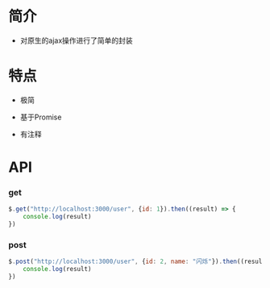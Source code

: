 #  简介

- 对原生的ajax操作进行了简单的封装

# 特点

- 极简

- 基于Promise

- 有注释

# API

### get

```js
$.get("http://localhost:3000/user", {id: 1}).then((result) => {
	console.log(result)
})
```
### post

```js
$.post("http://localhost:3000/user", {id: 2, name: "闪烁"}).then((result)={
	console.log(result)
})
```